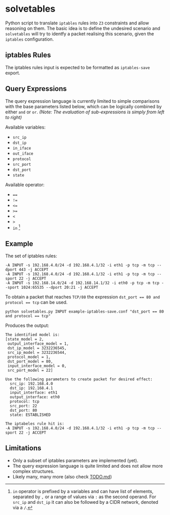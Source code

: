 # solvetables

Python script to translate `iptables` rules into `Z3` constraints and allow reasoning on them.
The basic idea is to define the undesired scenario and `solvetables` will try to identfy a packet realising this scenario, given the `iptables` configuration.

## iptables Rules

The iptables rules input is expected to be formatted as `iptables-save` export.

## Query Expressions

The query expression language is currently limited to simple comparisons with the base parameters listed below, which can be logically combined by either `and` or `or`.
*(Note: The evaluation of sub-expressions is simply from left to right)*

Available variables:
- `src_ip`
- `dst_ip`
- `in_iface`
- `out_iface`
- `protocol`
- `src_port`
- `dst_port`
- `state`

Available operator:
- `==`
- `!=`
- `<=`
- `>=`
- `<`
- `>`
- `in` [^1]

[^1]: `in` operator is prefixed by a variables and can have list of elements, separated by `,` or a range of values via `:` as the second operand. For `src_ip` and `dst_ip` it can also be followed by a CIDR network, denoted via a `/`.

## Example

The set of iptables rules:
```
-A INPUT -s 192.168.4.0/24 -d 192.168.4.1/32 -i eth1 -p tcp -m tcp --dport 443 -j ACCEPT
-A INPUT -s 192.168.4.0/24 -d 192.168.4.1/32 -i eth1 -p tcp -m tcp --sport 22 -j ACCEPT
-A INPUT -s 192.168.14.0/24 -d 192.168.14.1/32 -i eth0 -p tcp -m tcp --sport 1024:65535 --dport 20:21 -j ACCEPT
```

To obtain a packet that reaches `TCP/80` the expression `dst_port == 80 and protocol == tcp` can be used.
```
python solvetables.py INPUT example-iptables-save.conf "dst_port == 80 and protocol == tcp"
```
Produces the output:
```
The identified model is:
[state_model = 2,
 output_interface_model = 1,
 dst_ip_model = 3232236545,
 src_ip_model = 3232236544,
 protocol_model = 1,
 dst_port_model = 80,
 input_interface_model = 0,
 src_port_model = 22]

Use the following parameters to create packet for desired effect:
  src_ip: 192.168.4.0
  dst_ip: 192.168.4.1
  input_interface: eth1
  output_interface: eth0
  protocol: tcp
  src_port: 22
  dst_port: 80
  state: ESTABLISHED

The iptabeles rule hit is:
-A INPUT -s 192.168.4.0/24 -d 192.168.4.1/32 -i eth1 -p tcp -m tcp --sport 22 -j ACCEPT
```

## Limitations

- Only a subset of iptables parameters are implemented (yet).
- The query expression language is quite limited and does not allow more complex structures.
- Likely many, many more (also check [TODO.md](TODO.md))
